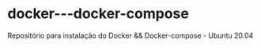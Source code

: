# docker---docker-compose
Repositório para instalação do Docker &amp;&amp; Docker-compose - Ubuntu 20.04
